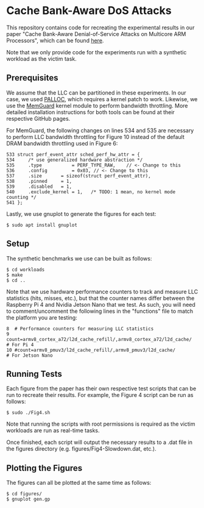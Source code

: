 # Cache Bank-Aware DoS Attacks

This repository contains code for recreating the experimental results in our paper "Cache Bank-Aware Denial-of-Service Attacks on Multicore ARM Processors", which can be found [here](http://www.ittc.ku.edu/~heechul/papers/cachebank-rtas2023-camera.pdf).

Note that we only provide code for the experiments run with a synthetic workload as the victim task.

## Prerequisites

We assume that the LLC can be partitioned in these experiments. In our case, we used [PALLOC](https://github.com/heechul/palloc), which requires a kernel patch to work. Likewise, we use the [MemGuard](https://github.com/heechul/memguard) kernel module to perform bandwidth throttling. More detailed installation instructions for both tools can be found at their respective GitHub pages.

For MemGuard, the following changes on lines 534 and 535 are necessary to perform LLC bandwidth throttling for Figure 10 instead of the default DRAM bandwidth throttling used in Figure 6:

	533 struct perf_event_attr sched_perf_hw_attr = {
	534		/* use generalized hardware abstraction */
	535		.type           = PERF_TYPE_RAW,	// <- Change to this
	536		.config         = 0x03, // <- Change to this
	537		.size		= sizeof(struct perf_event_attr),
	538		.pinned		= 1,
	539		.disabled	= 1,
	540		.exclude_kernel = 1,   /* TODO: 1 mean, no kernel mode counting */
	541 };
	
Lastly, we use gnuplot to generate the figures for each test:

	$ sudo apt install gnuplot

## Setup

The synthetic benchmarks we use can be built as follows:

	$ cd workloads
	$ make
	$ cd ..
	
Note that we use hardware performance counters to track and measure LLC statistics (hits, misses, etc.), but that the counter names differ between the Raspberry Pi 4 and Nvidia Jetson Nano that we test. As such, you will need to comment/uncomment the following lines in the "functions" file to match the platform you are testing:

	8  # Performance counters for measuring LLC statistics
	9  count=armv8_cortex_a72/l2d_cache_refill/,armv8_cortex_a72/l2d_cache/		# For Pi 4
	10 #count=armv8_pmuv3/l2d_cache_refill/,armv8_pmuv3/l2d_cache/				# For Jetson Nano
	
## Running Tests

Each figure from the paper has their own respective test scripts that can be run to recreate their results. For example, the Figure 4 script can be run as follows:

	$ sudo ./Fig4.sh
	
Note that running the scripts with root permissions is required as the victim workloads are run as real-time tasks.

Once finished, each script will output the necessary results to a .dat file in the figures directory (e.g. figures/Fig4-Slowdown.dat, etc.).

## Plotting the Figures

The figures can all be plotted at the same time as follows:

	$ cd figures/
	$ gnuplot gen.gp
